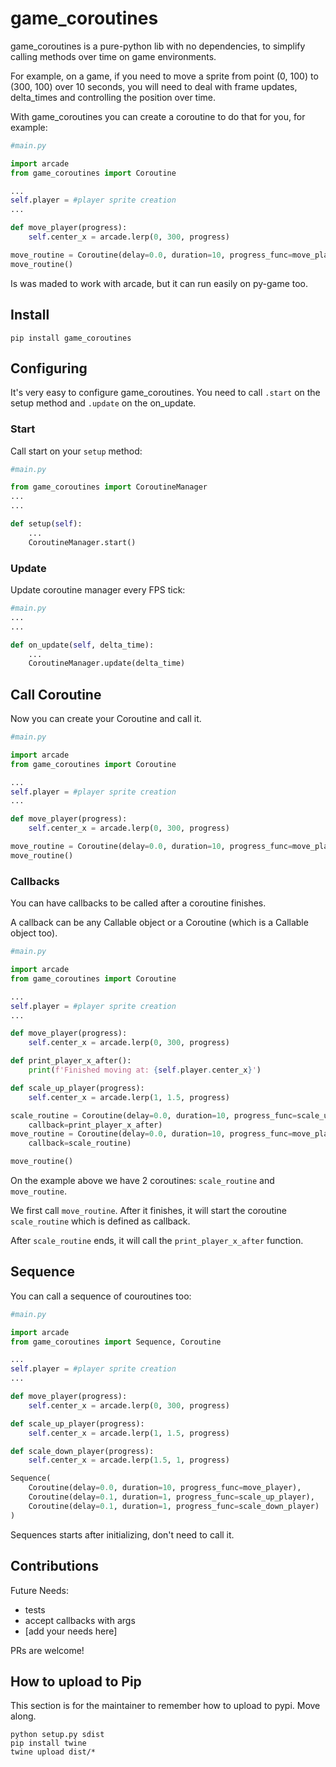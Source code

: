 game_coroutines
===============

game_coroutines is a pure-python lib with no dependencies, to simplify calling 
methods over time on game environments.

For example, on a game, if you need to move a sprite from point (0, 100) to 
(300, 100) over 10 seconds, you will need to deal with frame updates, 
delta_times and controlling the position over time.

With game_coroutines you can create a coroutine to do that for you, for example:

```python
#main.py

import arcade
from game_coroutines import Coroutine

...
self.player = #player sprite creation
...

def move_player(progress):
    self.center_x = arcade.lerp(0, 300, progress)

move_routine = Coroutine(delay=0.0, duration=10, progress_func=move_player)
move_routine()
```

Is was maded to work with arcade, but it can run easily on py-game too.

Install
-------

```
pip install game_coroutines
```

Configuring
-----------

It's very easy to configure game_coroutines. You need to call `.start` on the
setup method and `.update` on the on_update.

### Start

Call start on your `setup` method:

```python
#main.py

from game_coroutines import CoroutineManager
...
...

def setup(self):
    ...
    CoroutineManager.start()
```

### Update

Update coroutine manager every FPS tick:

```python
#main.py
...
...

def on_update(self, delta_time):
    ...
    CoroutineManager.update(delta_time)
```

Call Coroutine
--------------

Now you can create your Coroutine and call it.

```python
#main.py

import arcade
from game_coroutines import Coroutine

...
self.player = #player sprite creation
...

def move_player(progress):
    self.center_x = arcade.lerp(0, 300, progress)

move_routine = Coroutine(delay=0.0, duration=10, progress_func=move_player)
move_routine()
```

### Callbacks

You can have callbacks to be called after a coroutine finishes. 

A callback can be any Callable object or a Coroutine (which is a Callable
object too).

```python
#main.py

import arcade
from game_coroutines import Coroutine

...
self.player = #player sprite creation
...

def move_player(progress):
    self.center_x = arcade.lerp(0, 300, progress)

def print_player_x_after():
    print(f'Finished moving at: {self.player.center_x}')

def scale_up_player(progress):
    self.center_x = arcade.lerp(1, 1.5, progress)

scale_routine = Coroutine(delay=0.0, duration=10, progress_func=scale_up_player,
    callback=print_player_x_after)
move_routine = Coroutine(delay=0.0, duration=10, progress_func=move_player,
    callback=scale_routine)

move_routine()
```

On the example above we have 2 coroutines: `scale_routine` and `move_routine`.

We first call `move_routine`. After it finishes, it will start the coroutine
`scale_routine` which is defined as callback.

After `scale_routine` ends, it will call the `print_player_x_after` function.

Sequence
--------

You can call a sequence of couroutines too:

```python
#main.py

import arcade
from game_coroutines import Sequence, Coroutine

...
self.player = #player sprite creation
...

def move_player(progress):
    self.center_x = arcade.lerp(0, 300, progress)

def scale_up_player(progress):
    self.center_x = arcade.lerp(1, 1.5, progress)

def scale_down_player(progress):
    self.center_x = arcade.lerp(1.5, 1, progress)

Sequence(
    Coroutine(delay=0.0, duration=10, progress_func=move_player),
    Coroutine(delay=0.1, duration=1, progress_func=scale_up_player),
    Coroutine(delay=0.1, duration=1, progress_func=scale_down_player)
)
```

Sequences starts after initializing, don't need to call it.

Contributions
-------------

Future Needs:

* tests
* accept callbacks with args
* [add your needs here]

PRs are welcome!

How to upload to Pip
--------------------

This section is for the maintainer to remember how to upload to pypi.
Move along.

```
python setup.py sdist
pip install twine
twine upload dist/*
```

